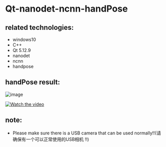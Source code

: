 # Qt-nanodet-ncnn-handPose
## related technologies:
* windows10
* C++
* Qt 5.12.9
* nanodet
* ncnn
* handpose

## handPose result:
 ![image](https://github.com/superbayes/Qt-nanodet-ncnn-handPose/blob/main/image/handPose_result.gif)
 
[![Watch the video](https://raw.github.com/GabLeRoux/WebMole/master/ressources/WebMole_Youtube_Video.png)](https://github.com/superbayes/Qt-nanodet-ncnn-handPose/blob/main/image/handPose_result.mp4)


## note:
* Please make sure there is a USB camera that can be used normally!!(请确保有一个可以正常使用的USB相机 !!)

